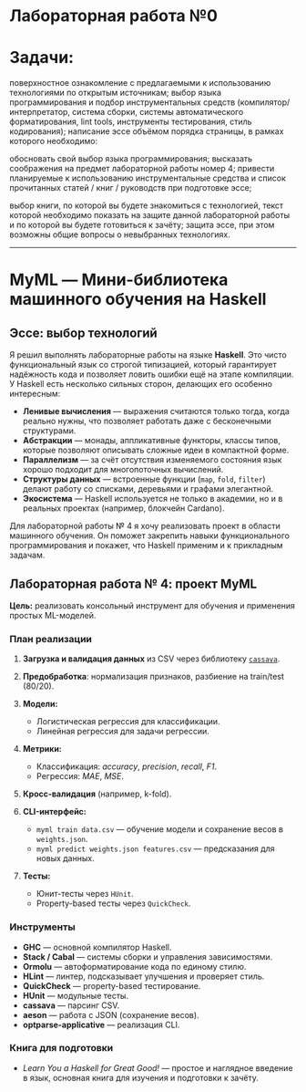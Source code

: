 # Лабораторная работа №0
# Задачи:

поверхностное ознакомление с предлагаемыми к использованию технологиями по открытым источникам;
выбор языка программирования и подбор инструментальных средств (компилятор/интерпретатор, система сборки, системы автоматического форматирования, lint tools, инструменты тестирования, стиль кодирования);
написание эссе объёмом порядка страницы, в рамках которого необходимо:


обосновать свой выбор языка программирования;
высказать соображения на предмет лабораторной работы номер 4;
привести планируемые к использованию инструментальные средства и список прочитанных статей / книг / руководств при подготовке эссе;


выбор книги, по которой вы будете знакомиться с технологией, текст которой необходимо показать на защите данной лабораторной работы и по которой вы будете готовиться к зачёту;
защита эссе, при этом возможны общие вопросы о невыбранных технологиях.


---------------------------- 

# MyML — Мини-библиотека машинного обучения на Haskell

## Эссе: выбор технологий

Я решил выполнять лабораторные работы на языке **Haskell**. Это чисто функциональный язык со строгой типизацией, который гарантирует надёжность кода и позволяет ловить ошибки ещё на этапе компиляции. У Haskell есть несколько сильных сторон, делающих его особенно интересным:

* **Ленивые вычисления** — выражения считаются только тогда, когда реально нужны, что позволяет работать даже с бесконечными структурами.
* **Абстракции** — монады, аппликативные функторы, классы типов, которые позволяют описывать сложные идеи в компактной форме.
* **Параллелизм** — за счёт отсутствия изменяемого состояния язык хорошо подходит для многопоточных вычислений.
* **Структуры данных** — встроенные функции (`map`, `fold`, `filter`) делают работу со списками, деревьями и графами элегантной.
* **Экосистема** — Haskell используется не только в академии, но и в реальных проектах (например, блокчейн Cardano).

Для лабораторной работы № 4 я хочу реализовать проект в области машинного обучения. Он поможет закрепить навыки функционального программирования и покажет, что Haskell применим и к прикладным задачам.

## Лабораторная работа № 4: проект MyML

**Цель:** реализовать консольный инструмент для обучения и применения простых ML-моделей.

### План реализации

1. **Загрузка и валидация данных** из CSV через библиотеку [`cassava`](https://hackage.haskell.org/package/cassava).
2. **Предобработка**: нормализация признаков, разбиение на train/test (80/20).
3. **Модели:**

   * Логистическая регрессия для классификации.
   * Линейная регрессия для задачи регрессии.
4. **Метрики:**

   * Классификация: *accuracy*, *precision*, *recall*, *F1*.
   * Регрессия: *MAE*, *MSE*.
5. **Кросс-валидация** (например, k-fold).
6. **CLI-интерфейс:**

   * `myml train data.csv` — обучение модели и сохранение весов в `weights.json`.
   * `myml predict weights.json features.csv` — предсказания для новых данных.
7. **Тесты:**

   * Юнит-тесты через `HUnit`.
   * Property-based тесты через `QuickCheck`.

### Инструменты

* **GHC** — основной компилятор Haskell.
* **Stack / Cabal** — системы сборки и управления зависимостями.
* **Ormolu** — автоформатирование кода по единому стилю.
* **HLint** — линтер, подсказывает улучшения и проверяет стиль.
* **QuickCheck** — property-based тестирование.
* **HUnit** — модульные тесты.
* **cassava** — парсинг CSV.
* **aeson** — работа с JSON (сохранение весов).
* **optparse-applicative** — реализация CLI.

### Книга для подготовки

* *Learn You a Haskell for Great Good!* — простое и наглядное введение в язык, основная книга для изучения и подготовки к зачёту.
